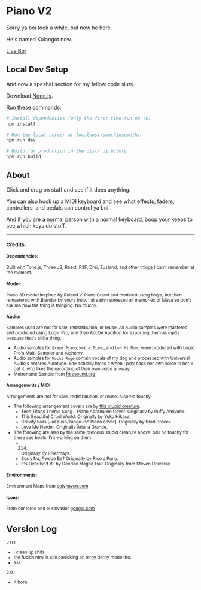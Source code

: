# Piano V2

Sorry ya boi took a while, but now he here.

He's named Kulangot now.

[Live Boi](http://samzabala.space/projects/piano)

## Local Dev Setup

And now a speshal section for my fellow code sluts.

Download [Node.js](https://nodejs.org/en/download/).

Run these commands:

``` bash
# Install dependencies (only the first time run mo to)
npm install

# Run the local server at localhost:somthinsomethin
npm run dev

# Build for production in the dist/ directory
npm run build
```


## About


<!-- I dont wanna write it twice dammit -->
<div id="about">

Click and drag on stuff and see if it does anything.

You can also hook up a MIDI keyboard and see what effects, faders, controllers, and pedals can control ya boi.

And if you are a normal person with a normal keyboard, boop your keebs to see which keys do stuff.

<hr />

<small>

### Credits:

#### Dependencies:

Built with Tone.js, Three JS, React, R3F, Drei, Zustand, and other things I can't remember at the moment.

#### Model:

Piano 3D model inspired by Roland V-Piano Grand and modeled using Maya, but then remastered with Blender by yours truly. I already repressed all memories of Maya so don't ask me how the thing is thinging. No touchy.

#### Audio:

Samples used are not for sale, redistribution, or reuse. All Audio samples were mastered and produced using Logic Pro,  and then Adobe Audition for exporting them as mp3s because that's still a thing.

* Audio samples for `Grand Piano`, `Not a Piano`, and `Luh Mi Mumu` were produced with Logic Pro's Multi-Sampler and Alchemy.
* Audio samples for `Mochi Rage` contain vocals of my dog and processed with Universal Audio's Antares Autotune. She actually hates it when I play back her own voice to her. I get it. who likes the recording of their own voice anyway.
* Metronome Sample from <a href='https://freesound.org/' target='_blank'>freesound.org</a>

#### Arrangements / MIDI:

Arrangements are not for sale, redistribution, or reuse. Also No touchy.

* The following arrangement covers are by <a href='https://samzabala.bandcamp.com/' target='_blank'>this stupid creature</a>.
	* Teen Titans Theme Song - Piano Adrenaline Cover.
		Originally by Puffy Amiyumi.
	* This Beautiful Cruel World.
		Originally by Yoko Hikasa.
	* Gravity Falls [Jazz-ish/Tango-ish Piano cover].
		Originally by Brad Breeck.
	* Love Me Harder.
		Originally Ariana Grande.
* The following are also by the same previous stupid creature above. Still no touchy for these sad beats. I'm working on them
	* 214.
		Originally by Rivermaya.
	* Sorry Na, Pwede Ba?
		Originally by Rico J Puno.
	* It's Over Isn't It? by Deedee Magno Hall.
		Originally from Steven Universe.

#### Environments:

Environment Maps from <a href='https://polyhaven.com/' target='_blank'>polyhaven.com</a>

#### Icons:

From our lorde and el salvador <a href='https://https://fonts.google.com/icons/' target='_blank'>google.com</a>

</div>


# Version Log


2.0.1
- i clean up shits
- the fuckin html is still panicking on lerpy derpy mode tho.
- ass

2.0
- It born